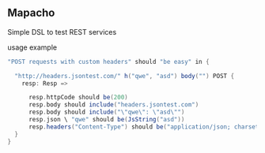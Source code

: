 Mapacho
------------

Simple DSL to test REST services

usage example

```scala
"POST requests with custom headers" should "be easy" in {

  "http://headers.jsontest.com/" h("qwe", "asd") body("") POST {
    resp: Resp =>

      resp.httpCode should be(200)
      resp.body should include("headers.jsontest.com")
      resp.body should include("\"qwe\": \"asd\"")
      resp.json \ "qwe" should be(JsString("asd"))
      resp.headers("Content-Type") should be("application/json; charset=ISO-8859-1")
  }
}
```
